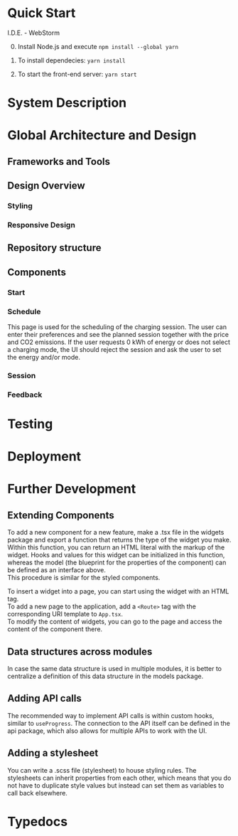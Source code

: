 # Quick Start
I.D.E. - WebStorm 

0. Install Node.js and execute `npm install --global yarn`

1. To install dependecies: `yarn install`

2. To start the front-end server: `yarn start`

# System Description

# Global Architecture and Design

## Frameworks and Tools

## Design Overview
### Styling
### Responsive Design	

## Repository structure

## Components
### Start 
### Schedule
This page is used for the scheduling of the charging session. The user can enter their preferences and see the planned session together with the price and CO2 emissions.
If the user requests 0 kWh of energy or does not select a charging mode, the UI should reject the session and ask the user to set the energy and/or mode.

### Session
### Feedback

# Testing	

# Deployment	

# Further Development	

## Extending Components
To add a new component for a new feature, make a .tsx file in the widgets package and export a function that returns the type of the widget you make. 
Within this function, you can return an HTML literal with the markup of the widget.
Hooks and values for this widget can be initialized in this function, whereas the model (the blueprint for the properties of the component) can be defined as an interface above.\
This procedure is similar for the styled components.

To insert a widget into a page, you can start using the widget with an HTML tag.\
To add a new page to the application, add a `<Route>` tag with the corresponding URI template to `App.tsx`.\
To modify the content of widgets, you can go to the page and access the content of the component there.

## Data structures across modules
In case the same data structure is used in multiple modules, it is better to centralize a definition of this data structure in the models package.

## Adding API calls
The recommended way to implement API calls is within custom hooks, similar to `useProgress`.
The connection to the API itself can be defined in the api package, which also allows for multiple APIs to work with the UI.

## Adding a stylesheet
You can write a .scss file (stylesheet) to house styling rules. The stylesheets can inherit properties from each other, 
which means that you do not have to duplicate style values but instead can set them as variables to call back elsewhere.

# Typedocs	
